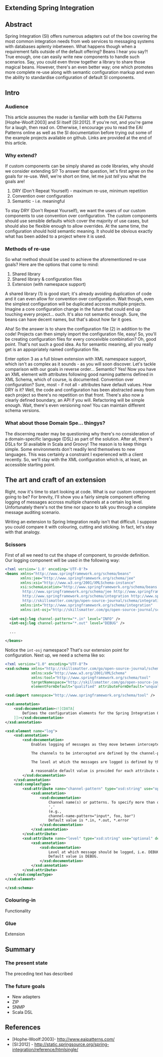 Extending Spring Integration
----------------------------

## Abstract

Spring Integration (SI) offers numerous adapters out of the box covering the most common integration needs from web services to messaging systems with databases aplenty inbetween. What happens though when a requirement falls outside of the default offering?  Beans I hear you say?!  True enough, one can easily write new components to handle such scenarios. Say, you could even throw together a library to share those magical beans.  However, there's an even better way; one which promotes more complete re-use along with semantic configuration markup and even the ability to standardise configuration of default SI components.  

## Intro

### Audience

This article assumes the reader is familiar with both the EAI Patterns [Hophe-Woolf:2003] and SI itself [SI:2012].  If you're not, and you're game for a laugh, then read on.  Otherwise, I encourage you to read the EAI Patterns online as well as the SI documentation before trying out some of the example projects available on github.  Links are provided at the end of this article.

### Why extend?

If custom components can be simply shared as code libraries, why should we consider extending SI?  To answer that question, let's first agree on the goals for re-use.  Well, we're short on time, let me just _tell_ you what the goals are!

 1. DRY (Don't Repeat Yourself) - maximum re-use, minimum repetition
 1. Convention over configuration
 1. Semantic - i.e. meaningful

To stay DRY (Don't Repeat Yourself), we want the users of our custom components to use convention over configuration.  The custom components should use sensible defaults which cover the majority of use cases, but should also be flexible enough to allow overrides.  At the same time, the configuration should hold semantic meaning.  It should be obvious exactly what has been added to a project where it is used.   

### Methods of re-use

So what method should be used to achieve the aforementioned re-use goals? Here are the options that come to mind:

 1. Shared library
 1. Shared library & configuration files
 1. Extension (with namespace support)

A shared library (1) is good start; it's already avoiding duplication of code and it can even allow for convention over configuration.  Wait though, even the simplest configuration will be duplicated accross multiple projects.  Imagine a core configuration change in the future that could end up touching every project... ouch. It's also not semantic enough.  Sure, the beans can have decent names, but that's about how far it goes.

Aha!  So the answer is to share the configuration file (2) in addition to the code!  Projects can then simply import the configuration file, easy!  So, you'll be creating configuration files for every conceivible combination? Oh, good point.  That's not such a good idea.  As for semantic meaning, all you really get is an appopriately named configuration file.

Enter option 3 as a full blown extension with XML namespace support, which isn't as complex as it sounds - as you will soon discover.  Let's tackle comparison with our goals in reverse order... Semantic?  Yes!  Now you have an XML element with attributes following good naming patterns defined in XML Schema, which of course, is documented.   Convention over configuration?  Sure, most - if not all - attributes have default values.  How DRY is it?  Well, the code and configuration has been abstracted away from each project so there's no repetition on that front.  There's also now a clearly defined boundary, an API if you will.  Refactoring will be simple enough.  Wait, there's even versioning now!  You can maintain different schema versions.

### What about those Domain Spe... thingys?

The discerning reader may be questioning why there's no consideration of a domain-specific language (DSL) as part of the solution.  After all, there's DSLs for SI available in Scala and Groovy!  The reason is to keep things simple.  Some environments don't readily lend themselves to new languages.  This was certainly a constraint I experienced with a client recently.  So, we'll stay with the XML configuration which is, at least, an accessible starting point.  

## The art and craft of an extension

Right, now it's time to start looking at code.  What is our custom component going to be?  For brevity, I'll show you a fairly simple component offering logging of messages accross multiple channels at a certain log level.  Unfortunately there's not the time nor space to talk you through a complete message auditing scenario.  

Writing an extension to Spring Integration really isn't that difficult.  I suppose you could compare it with colouring, cutting and sticking.  In fact, let's stay with that analogy.

### Scissors

First of all we need to cut the shape of component, to provide definition.  Our logging component will be used in the following way:

```xml
<?xml version='1.0' encoding='UTF-8'?>
<beans xmlns="http://www.springframework.org/schema/beans"
       xmlns:jee="http://www.springframework.org/schema/jee"
       xmlns:xsi="http://www.w3.org/2001/XMLSchema-instance"
       xsi:schemaLocation="http://www.springframework.org/schema/beans http://www.springframework.org/schema/beans/spring-beans-3.0.xsd
       	http://www.springframework.org/schema/jee http://www.springframework.org/schema/jee/spring-jee-3.0.xsd
		http://www.springframework.org/schema/integration http://www.springframework.org/schema/integration/spring-integration.xsd		
		http://skillsmatter.com/go/open-source-journal/schema/integration http://skillsmatter.com/go/open-source-journal/schema/integration/spring-integration-osj-1.0.xsd"
       xmlns:int="http://www.springframework.org/schema/integration"
       xmlns:int-osj="http://skillsmatter.com/go/open-source-journal/schema/integration">
  
  <int-osj:log channel-pattern="*.in" level="INFO" />
  <int-osj:log channel-pattern="*.out" level="DEBUG" />

  ...

</beans>
```

Notice the `int-osj` namespace?  That's our extension point for configuration.  Next up, we need a schema like so:

```xml
<?xml version="1.0" encoding="UTF-8"?>
<xsd:schema xmlns="http://skillsmatter.com/go/open-source-journal/schema/integration"
            xmlns:xsd="http://www.w3.org/2001/XMLSchema"
            xmlns:tool="http://www.springframework.org/schema/tool"
            targetNamespace="http://skillsmatter.com/go/open-source-journal/schema/integration"
            elementFormDefault="qualified" attributeFormDefault="unqualified">

<xsd:import namespace="http://www.springframework.org/schema/tool" />

<xsd:annotation>
    <xsd:documentation><![CDATA[
		Defines the configuration elements for the Spring Integration OSJ Adapter.
	]]></xsd:documentation>
</xsd:annotation>

<xsd:element name="log">
    <xsd:annotation>
        <xsd:documentation>
            Enables logging of messages as they move between intercepted channels.

            The channels to be intercepted are defined by the channel-pattern attribute.

            The level at which the messages are logged is defined by the level attribute

            A reasonable default value is provided for each attribute which should cover most integration scenarios.
        </xsd:documentation>
    </xsd:annotation>
    <xsd:complexType>
        <xsd:attribute name="channel-pattern" type="xsd:string" use="optional" default="*.in, *.out, *.error">
            <xsd:annotation>
                <xsd:documentation>
                    Channel name(s) or patterns. To specify more than one channel use
                    ',' 
                    (e.g.,
                    channel-name-pattern="input*, foo, bar")
                    Default value is *.in, *.out, *.error
                </xsd:documentation>
            </xsd:annotation>
        </xsd:attribute>
        <xsd:attribute name="level" type="xsd:string" use="optional" default="DEBUG">
            <xsd:annotation>
                <xsd:documentation>
                    Level at which message should be logged, i.e. DEBUG, INFO, WARN, ERROR
                    Default value is DEBUG.
                </xsd:documentation>
            </xsd:annotation>
        </xsd:attribute>
    </xsd:complexType>
</xsd:element>

</xsd:schema>
```



### Colouring-in

Functionality

### Glue

Extension


## Summary

### The present state

The preceding text has described

### The future goals

 * New adapters 
  * ZIP
  * SNMP
 * Scala DSL

## References

 * [Hophe-Woolf:2003]- http://www.eaipatterns.com/
 * [SI:2012] - http://static.springsource.org/spring-integration/reference/htmlsingle/
